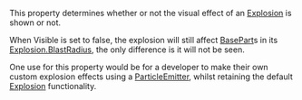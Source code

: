 This property determines whether or not the visual effect of an
[Explosion](https://create.roblox.com/docs/reference/engine/classes/Explosion) is shown or not.

When Visible is set to false, the explosion will still affect [BasePart](https://create.roblox.com/docs/reference/engine/classes/BasePart)s
in its [Explosion.BlastRadius](https://create.roblox.com/docs/reference/engine/classes/Explosion#BlastRadius), the only difference is it will not be
seen.

One use for this property would be for a developer to make their own
custom explosion effects using a [ParticleEmitter](https://create.roblox.com/docs/reference/engine/classes/ParticleEmitter), whilst retaining the
default [Explosion](https://create.roblox.com/docs/reference/engine/classes/Explosion) functionality.